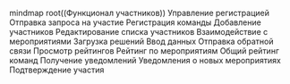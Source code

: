 mindmap
root((Функционал участников))
Управление регистрацией
Отправка запроса на участие
Регистрация команды
Добавление участников
Редактирование списка участников
Взаимодействие с мероприятиями
Загрузка решений
Ввод данных
Отправка обратной связи
Просмотр рейтингов
Рейтинг по мероприятиям
Общий рейтинг команд
Получение уведомлений
Уведомления о новых мероприятиях
Подтверждение участия